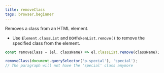 ```yaml
---
title: removeClass
tags: browser,beginner
---
```


Removes a class from an HTML element.

- Use `Element.classList` and `DOMTokenList.remove()` to remove the specified class from the element.

```js
const removeClass = (el, className) => el.classList.remove(className);
```

```js
removeClass(document.querySelector('p.special'), 'special');
// The paragraph will not have the 'special' class anymore
```
